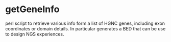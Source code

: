 # getGeneInfo
perl script to retrieve various info form a list of HGNC genes, including exon coordinates or domain details. In particular generates a BED that can be use to design NGS experiences.
